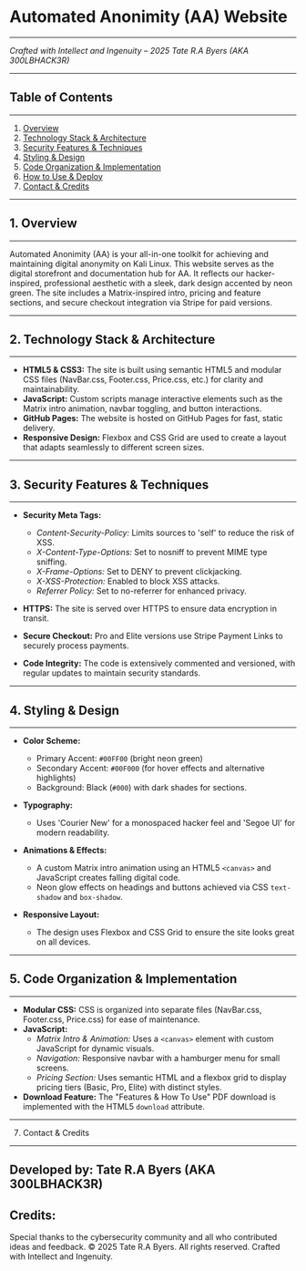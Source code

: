 # Automated Anonimity (AA) Website
----------------------------------
*Crafted with Intellect and Ingenuity – 2025 Tate R.A Byers (AKA 300LBHACK3R)*

---

## Table of Contents
-----------------------
1. [Overview](#overview)
2. [Technology Stack & Architecture](#technology-stack--architecture)
3. [Security Features & Techniques](#security-features--techniques)
4. [Styling & Design](#styling--design)
5. [Code Organization & Implementation](#code-organization--implementation)
6. [How to Use & Deploy](#how-to-use--deploy)
7. [Contact & Credits](#contact--credits)

---

## 1. Overview
---------------
Automated Anonimity (AA) is your all-in-one toolkit for achieving and maintaining digital anonymity on Kali Linux. This website serves as the digital storefront and documentation hub for AA. It reflects our hacker-inspired, professional aesthetic with a sleek, dark design accented by neon green. The site includes a Matrix-inspired intro, pricing and feature sections, and secure checkout integration via Stripe for paid versions.

---

## 2. Technology Stack & Architecture
--------------------------------------
- **HTML5 & CSS3:** The site is built using semantic HTML5 and modular CSS files (NavBar.css, Footer.css, Price.css, etc.) for clarity and maintainability.
- **JavaScript:** Custom scripts manage interactive elements such as the Matrix intro animation, navbar toggling, and button interactions.
- **GitHub Pages:** The website is hosted on GitHub Pages for fast, static delivery.
- **Responsive Design:** Flexbox and CSS Grid are used to create a layout that adapts seamlessly to different screen sizes.

---

## 3. Security Features & Techniques
-------------------------------------
- **Security Meta Tags:**  
  - *Content-Security-Policy:* Limits sources to 'self' to reduce the risk of XSS.  
  - *X-Content-Type-Options:* Set to nosniff to prevent MIME type sniffing.  
  - *X-Frame-Options:* Set to DENY to prevent clickjacking.  
  - *X-XSS-Protection:* Enabled to block XSS attacks.  
  - *Referrer Policy:* Set to no-referrer for enhanced privacy.

- **HTTPS:** The site is served over HTTPS to ensure data encryption in transit.
- **Secure Checkout:** Pro and Elite versions use Stripe Payment Links to securely process payments.
- **Code Integrity:** The code is extensively commented and versioned, with regular updates to maintain security standards.

---

## 4. Styling & Design
----------------------
- **Color Scheme:**  
  - Primary Accent: `#00FF00` (bright neon green)  
  - Secondary Accent: `#00F000` (for hover effects and alternative highlights)  
  - Background: Black (`#000`) with dark shades for sections.

- **Typography:**  
  - Uses 'Courier New' for a monospaced hacker feel and 'Segoe UI' for modern readability.

- **Animations & Effects:**  
  - A custom Matrix intro animation using an HTML5 `<canvas>` and JavaScript creates falling digital code.  
  - Neon glow effects on headings and buttons achieved via CSS `text-shadow` and `box-shadow`.

- **Responsive Layout:**  
  - The design uses Flexbox and CSS Grid to ensure the site looks great on all devices.

---

## 5. Code Organization & Implementation
-----------------------------------------
- **Modular CSS:** CSS is organized into separate files (NavBar.css, Footer.css, Price.css) for ease of maintenance.
- **JavaScript:**  
  - *Matrix Intro & Animation:* Uses a `<canvas>` element with custom JavaScript for dynamic visuals.  
  - *Navigation:* Responsive navbar with a hamburger menu for small screens.  
  - *Pricing Section:* Uses semantic HTML and a flexbox grid to display pricing tiers (Basic, Pro, Elite) with distinct styles.
- **Download Feature:** The "Features & How To Use" PDF download is implemented with the HTML5 `download` attribute.

---

7. Contact & Credits
 ----------------------
Developed by:
Tate R.A Byers (AKA 300LBHACK3R)
----------------------------
Credits:
------------------------------------
Special thanks to the cybersecurity community and all who contributed ideas and feedback.
© 2025 Tate R.A Byers. All rights reserved.
Crafted with Intellect and Ingenuity.
